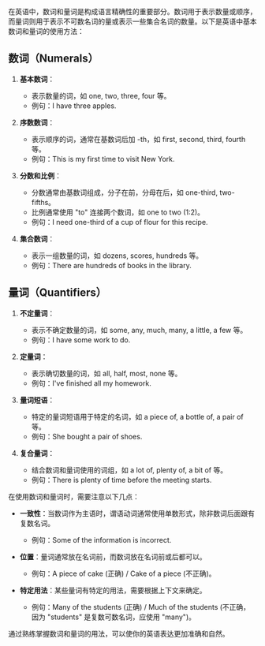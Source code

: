 在英语中，数词和量词是构成语言精确性的重要部分。数词用于表示数量或顺序，而量词则用于表示不可数名词的量或表示一些集合名词的数量。以下是英语中基本数词和量词的使用方法：

## 数词（Numerals）

1. **基本数词**：
   - 表示数量的词，如 one, two, three, four 等。
   - 例句：I have three apples.

2. **序数数词**：
   - 表示顺序的词，通常在基数词后加 -th，如 first, second, third, fourth 等。
   - 例句：This is my first time to visit New York.

3. **分数和比例**：
   - 分数通常由基数词组成，分子在前，分母在后，如 one-third, two-fifths。
   - 比例通常使用 "to" 连接两个数词，如 one to two (1:2)。
   - 例句：I need one-third of a cup of flour for this recipe.

4. **集合数词**：
   - 表示一组数量的词，如 dozens, scores, hundreds 等。
   - 例句：There are hundreds of books in the library.

## 量词（Quantifiers）

1. **不定量词**：
   - 表示不确定数量的词，如 some, any, much, many, a little, a few 等。
   - 例句：I have some work to do.

2. **定量词**：
   - 表示确切数量的词，如 all, half, most, none 等。
   - 例句：I've finished all my homework.

3. **量词短语**：
   - 特定的量词短语用于特定的名词，如 a piece of, a bottle of, a pair of 等。
   - 例句：She bought a pair of shoes.

4. **复合量词**：
   - 结合数词和量词使用的词组，如 a lot of, plenty of, a bit of 等。
   - 例句：There is plenty of time before the meeting starts.

在使用数词和量词时，需要注意以下几点：

- **一致性**：当数词作为主语时，谓语动词通常使用单数形式，除非数词后面跟有复数名词。
  - 例句：Some of the information is incorrect.

- **位置**：量词通常放在名词前，而数词放在名词前或后都可以。
  - 例句：A piece of cake (正确) / Cake of a piece (不正确)。

- **特定用法**：某些量词有特定的用法，需要根据上下文来确定。
  - 例句：Many of the students (正确) / Much of the students (不正确，因为 "students" 是复数可数名词，应使用 "many")。

通过熟练掌握数词和量词的用法，可以使你的英语表达更加准确和自然。
